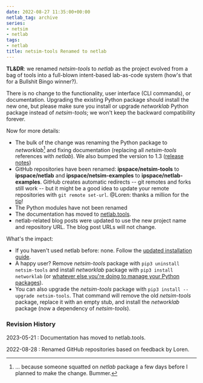 ```yaml
---
date: 2022-08-27 11:35:00+00:00
netlab_tag: archive
series:
- netsim
- netlab
tags:
- netlab
title: netsim-tools Renamed to netlab
---
```

**TL&DR**: we renamed *netsim-tools* to *netlab* as the project evolved from a bag of tools into a full-blown intent-based lab-as-code system (how's that for a Bullshit Bingo winner?).

There is no change to the functionality, user interface (CLI commands), or documentation. Upgrading the existing Python package should install the new one, but please make sure you install or upgrade *networklab* Python package instead of *netsim-tools*; we won't keep the backward compatibility forever.

Now for more details:
<!--more-->
* The bulk of the change was renaming the Python package to *networklab*[^NLP] and fixing documentation (replacing all *netsim-tools* references with *netlab*). We also bumped the version to 1.3 ([release notes](https://netlab.tools/release/1.3/))
* GitHub repositories have been renamed: **ipspace/netsim-tools** to **ipspace/netlab** and **ipspace/netsim-examples** to **ipspace/netlab-examples**. GitHub creates automatic redirects -- git remotes and forks still work -- but it might be a good idea to update your remote repositories with `git remote set-url`. @Loren: thanks a million for the [tip](/2022/08/netsim-netlab/#1346)!
* The Python modules have not been renamed
* The documentation has moved to [netlab.tools](https://netlab.tools/).
* netlab-related blog posts were updated to use the new project name and repository URL. The blog post URLs will not change.

[^NLP]: ... because someone squatted on *netlab* package a few days before I planned to make the change. Bummer.
 
What's the impact:

* If you haven't used netlab before: none. Follow the [updated installation guide](https://netlab.tools/install/).
* A happy user? Remove *netsim-tools* package with `pip3 uninstall netsim-tools` and install *networklab* package with `pip3 install networklab` (or [whatever else you're doing to manage your Python packages](https://xkcd.com/1987/)).
* You can also upgrade the *netsim-tools* package with `pip3 install --upgrade netsim-tools`. That command will remove the old *netsim-tools* package, replace it with an empty stub, and install the *networklab* package (now a dependency of *netsim-tools*).

### Revision History

2023-05-21
: Documentation has moved to netlab.tools.

2022-08-28
: Renamed GitHub repositories based on feedback by Loren.